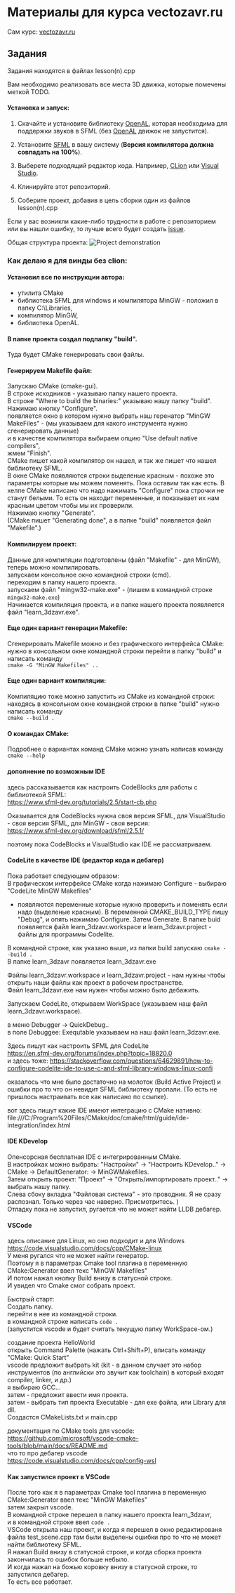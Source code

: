 # Материалы для курса vectozavr.ru

Сам курс: [vectozavr.ru](https://vectozavr.ru)

## Задания

Задания находятся в файлах lesson(n).cpp

Вам необходимо реализовать все места 3D движка, которые помечены меткой TODO.

<h4>Установка и запуск:</h4>

1) Скачайте и установите библиотеку [OpenAL](https://openal.org/downloads/), которая необходима для поддержки звуков в SFML (без [OpenAL](https://openal.org/downloads/) движок не запустится).


2) Установите [SFML](https://www.sfml-dev.org/download.php) в вашу систему (<b>Версия компилятора должна совпадать на 100%</b>).


2) Выберете подходящий редактор кода. Например, [CLion](https://www.jetbrains.com/clion/) или [Visual Studio](https://visualstudio.microsoft.com/ru/).
     

3) Клинируйте этот репозиторий.
    

4) Соберите проект, добавив в цель сборки один из файлов lesson(n).cpp

Если у вас возникли какие-либо трудности в работе с репозиторием или вы нашли ошибку, то лучше всего будет создать [issue](https://docs.github.com/en/issues/tracking-your-work-with-issues/creating-an-issue).

Общая структура проекта:
![Project demonstration](img/structure.png)




### Как делаю я для винды без clion:

#### Установил все по инструкции автора:
* утилита CMake
* библиотека SFML для windows и компилятора MinGW - положил в папку C:\Libraries,
* компилятор MinGW,
* библиотека OpenAL.


#### В папке проекта создал подпапку "build".<br>
Туда будет CMake генерировать свои файлы.

#### Генерируем Makefile файл:
Запускаю CMake (cmake-gui).<br>
В строке исходников - указываю папку нашего проекта.<br>
В строке "Where to build the binaries:" указываю нашу папку "build".<br>
Нажимаю кнопку "Configure". <br>
     появляется окно в котором нужно выбрать наш геренатор "MinGW MakeFiles" - (мы указываем для какого инструмента нужно сгенерировать данные)<br>
      и в качестве компилятора выбираем опцию "Use default native compilers",<br>
      жмем "Finish".<br>
     CMake пишет какой компилятор он нашел, и так же пишет что нашел библиотеку SFML. <br>
     В окне CMake появляются строки выделеные красным - похоже это параметры которые мы можем поменять. Пока оставим так как есть. В хелпе CMake написано что      надо нажимать "Configure" пока строчки не станут белыми. То есть он находит переменные, и показывает их нам красным цветом чтобы мы их проверили.<br>
Нажимаю кнопку "Generate". <br>
     (CMake пишет "Generating done", а в папке "build" появляется файл "Makefile".)<br>

#### Компилируем проект:
Данные для компиляции подготовлены (файл "Makefile" - для MinGW), теперь можно компилировать.<br>
запускаем консольное окно командной строки (cmd).<br>
переходим в папку нашего проекта. <br>
запускаем файл "mingw32-make.exe" - (пишем в командной строке `mingw32-make.exe`)<br>
Начинается компиляция проекта, и в папке нашего проекта появляется файл "learn_3dzavr.exe".<br>

#### Еще один вариант генерации Makefile:
Сгенерировать Makefile можно и без графического интерфейса CMake:<br>
нужно в консольном окне командной строки перейти в папку "build" и написать команду <br>
`cmake -G "MinGW Makefiles" ..`<br>

#### Еще один вариант компиляции:
Компиляцию тоже можно запустить из CMake из командной строки:<br>
находясь в консольном окне командной строки в папке "build" нужно написать команду<br>
`cmake --build .`<br>

#### О командах CMake:
Подробнее о вариантах команд CMake можно узнать написав команду <br>
`cmake --help`<br>


#### дополнение по возможным IDE
здесь рассказывается как настроить CodeBlocks для работы с библиотекой SFML:<br>
https://www.sfml-dev.org/tutorials/2.5/start-cb.php

Оказывается для CodeBlocks нужна своя версия SFML, для VisualStudio - своя версия SFML, для MinGW - своя версия:<br>
https://www.sfml-dev.org/download/sfml/2.5.1/

поэтому пока CodeBlocks и VisualStudio как IDE не рассматриваем.

#### CodeLite в качестве IDE (редактор кода и дебагер)
Пока работает следующим образом:<br>
В графическом интерфейсе CMake когда нажимаю Configure - выбираю "CodeLite MinGW Makefiles" <br>
 - появляются переменные которые нужно проверить и поменять если надо (выделеные красным). В переменной CMAKE_BUILD_TYPE пишу "Debug", и опять нажимаю Configure. Затем Generate.
В папке buid появляется файл learn_3dzavr.workspace и learn_3dzavr.project - файлы для программы Codelite.
 
В командной строке, как указано выше, из папки build запускаю 
`cmake --build .`<br>
В папке learn_3dzavr появляется learn_3dzavr.exe <br>

Файлы learn_3dzavr.workspace и learn_3dzavr.project - нам нужны чтобы открыть наши файлы как проект в рабочем пространстве.<br>
Файл learn_3dzavr.exe нам нужен чтобы можно было дебажить.

Запускаем CodeLite, открываем WorkSpace (указываем наш файл learn_3dzavr.workspace).<br>

в меню Debugger -> QuickDebug.. <br>
в поле  Debuggee: Exequtable указываем на наш файл learn_3dzavr.exe. <br>


Здесь пишут как настроить SFML для CodeLite <br>
https://en.sfml-dev.org/forums/index.php?topic=18820.0 <br>
и здесь тоже:
https://stackoverflow.com/questions/64629891/how-to-configure-codelite-ide-to-use-c-and-sfml-library-windows-linux-confi <br>

оказалось что мне было достаточно на молоток (Build Active Project) и ошибки про то что он невидит SFML библиотеку пропали. (То есть не пришлось настраивать все как написано по ссылке).

вот здесь пишут какие IDE имеют интеграцию с CMake нативно: <br>
file:///C:/Program%20Files/CMake/doc/cmake/html/guide/ide-integration/index.html <br>

#### IDE KDevelop
Опенсорсная бесплатная IDE с интегрированным CMake.<br>
В настройках можно выбрать: "Настройки" -> "Настроить KDevelop.." -> CMake -> DefaultGenerator: -> MinGWMakefiles.<br>
Затем открыть проект: "Проект" -> "Открыть/импортировать проект.." -> выбрать нашу папку.<br>
Слева сбоку вкладка "Файловая система" - это проводник. Я не сразу распознал. Только через час наверно. Присмотритесь. ) <br>
Отладку пока не запустил, ругается что не может найти LLDB дебагер. <br>

#### VSCode
здесь описание для Linux, но оно подходит и для Windows <br>
https://code.visualstudio.com/docs/cpp/CMake-linux <br>
У меня ругался что не может найти генератор.<br>
Поэтому я в параметрах Cmake tool плагина в переменную CMake:Generator ввел текс "MinGW Makefiles"<br>
И потом нажал кнопку Build внизу в статусной строке.<br>
И увидел что Cmake смог собрать проект.<br>

Быстрый старт:<br>
Создать папку.<br>
перейти в нее из командной строки.<br>
в командной строке написать `code .`<br>
(запустится vscode и будет считать текущую папку WorkSpace-ом.)<br>

создание проекта HelloWorld<br>
открыть Command Palette (нажать Ctrl+Shift+P), вписать команду "CMake: Quick Start"<br>
vscode предложит выбрать kit (kit - в данном случает это набор инструментов (по английски это звучит как toolchain) в который входят compiler, linker, и др.)<br>
я выбираю GCC...<br>
затем - предложит ввести имя проекта.<br>
затем - выбрать тип проекта Executable - для exe файла, или Library для dll. <br>
Создастся CMakeLists.txt и main.cpp<br>

документация по CMake tools для vscode:<br>
https://github.com/microsoft/vscode-cmake-tools/blob/main/docs/README.md <br>
что то про дебагер vscode <br>
https://code.visualstudio.com/docs/cpp/config-wsl <br>

#### Как запустился проект в VSCode
После того как я в параметрах Cmake tool плагина в переменную CMake:Generator ввел текс "MinGW Makefiles"<br>
затем закрыл vscode.<br>
В командной строке перешел в папку нашего проекта learn_3dzavr,<br>
и в командной строке ввел `code .` <br>
VSCode открыла наш проект, и когда я перешел в окно редактированя файла test_scene.cpp там были выделены ошибки про то что не может найти библиотеку SFML.<br>
Я нажал Build внизу в статусной строке, и когда сборка проекта закончилась то ошибок больше небыло.<br>
И когда нажал на божью коровку внизу в статусной строке, то запустился дебагер.<br>
То есть все работает.<br>


